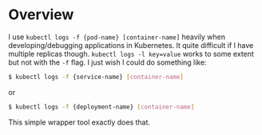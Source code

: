 # Overview

I use `kubectl logs -f {pod-name} [container-name]` heavily when developing/debugging applications in Kubernetes. It quite difficult if I have multiple replicas though. `kubectl logs -l key=value` works to some extent but not with the `-f` flag. I just wish I could do something like:
```bash
$ kubectl logs -f {service-name} [container-name]
```
or
```bash
$ kubectl logs -f {deployment-name} [container-name]
```

This simple wrapper tool exactly does that.
